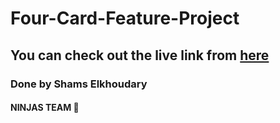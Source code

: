 # Four-Card-Feature-Project

## You can check out the live link from [here](https://ninjas-t.github.io/Four-Card-Feature-Shams/)

### Done by Shams Elkhoudary

#### NINJAS TEAM :ninja: 